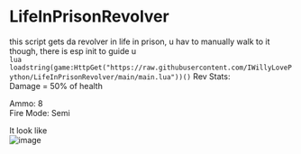 # LifeInPrisonRevolver
this script gets da revolver in life in prison, u hav to manually walk to it though, there is esp init to guide u  
```lua loadstring(game:HttpGet("https://raw.githubusercontent.com/IWillyLovePython/LifeInPrisonRevolver/main/main.lua"))()```
Rev Stats:  
Damage = 50% of health  
  
Ammo: 8  
Fire Mode: Semi  

It look like  
![image](https://user-images.githubusercontent.com/104280094/180667046-52207019-0ac8-46ec-9657-9d3e5ab26e56.png)
